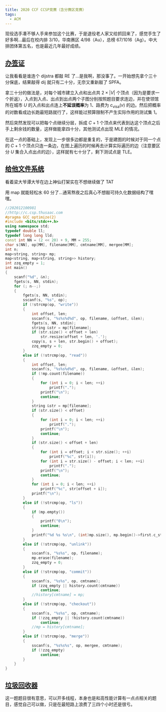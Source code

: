 ```yaml
---
title: 2020 CCF CCSP竞赛（含分赛区竞赛）
tags:
  - ACM
---
```


现役选手凑不够人手来参加这个比赛，于是退役老人家又给抓回来了，感觉手生了好多啊…最后在校内排 3/10，华南赛区 4/98（Au），总榜 67/1016（Ag）。中大排团体第五名，也是最近几年最好成绩。

## [办签证](http://c.csp.thusaac.com/#!/contest/6/problem/0)

让我看看是谁连个 dijstra 都敲 RE 了…是我啊，那没事了。一开始想先拿个三十分保底，结果敲得 dij 就只有二十分，无奈又重新敲了 SPFA。

拿三十分的做法是，对每个城市建立入点和出点共 $2\times\lvert V\rvert$ 个顶点（因为是要求一个折返），入点到入点、出点到出点两个子图分别按照题目要求连边，并在使领馆所在城市 $U$ 的入点和出点连上**不延误概率**为 $1$、路费为 $c_\mathrm{visa}(v)$ 的边。然后把概率的对数看成边长跑最短路就行了，这样能过预算限制不产生实际作用的测试集 1。

然后突然发现可以把每个点继续分层，拆成 $C+1$ 个顶点来代表到达这个顶点之后手上剩余钱的数量，这样做能拿四十分，其他测试点出现 MLE 的情况。

在这一点的基础上，发现上一步很多边都是重复的，于是建图的时候对于同一个点的 $C+1$ 个顶点只连一条边，在图上遍历的时候再去计算实际遍历的边（注意要区分 $U$ 集合入点出点的边），这样就有七十分了，剩下测试点是 TLE。

 
## [给他文件系统](http://c.csp.thusaac.com/#!/contest/6/problem/1)

看着梁大爷谭大爷在边上神仙打架实在不想继续做了 TAT

用 map 就能轻松水 60 分了…通宵熬夜之后真心不想敲可持久化数据结构了嘿嘿。

```cpp
//202012100981
//http://c.csp.thusaac.com
#pragma GCC optimize(2)
#include <bits/stdc++.h>
using namespace std;
typedef double ll;
typedef long long lld;
const int NN = (2 << 20) + 9, MM = 255;
char s[NN], op[MM], filename[MM], cmtname[MM], mergee[MM];
int n;
map<string, string> mp;
map<string, map<string, string>> history;
int zzq_empty = 1;
int main()
{
    scanf("%d", &n);
    fgets(s, NN, stdin);
    for (; n--;)
    {
        fgets(s, NN, stdin);
        sscanf(s, "%s", op);
        if (!strcmp(op, "write"))
        {
            int offset, len;
            sscanf(s, "%s%s%d%d", op, filename, &offset, &len);
            fgets(s, NN, stdin);
            string &str = mp[filename];
            if (str.size() < offset + len)
                str.resize(offset + len, '.');
            copy(s, s + len, str.begin() + offset);
            zzq_empty = 0;
        }
        else if (!strcmp(op, "read"))
        {
            int offset, len;
            sscanf(s, "%s%s%d%d", op, filename, &offset, &len);
            if (!mp.count(filename))
            {
                for (int i = 0; i < len; ++i)
                    printf(".");
                printf("\n");
                continue;
            }
            string &str = mp[filename];
            if (str.size() < offset)
            {
                for (int i = 0; i < len; ++i)
                    printf(".");
                printf("\n");
                continue;
            }
            if (str.size() < offset + len)
            {
                for (int i = offset; i < str.size(); ++i)
                    printf("%c", str[i]);
                for (int i = str.size() - offset; i < len; ++i)
                    printf(".");
                printf("\n");
                continue;
            }
            for (int i = 0; i < len; ++i)
                printf("%c", str[offset + i]);
            printf("\n");
        }
        else if (!strcmp(op, "ls"))
        {
            if (mp.empty())
            {
                printf("0\n");
                continue;
            }
            printf("%d %s %s\n", (int)mp.size(), mp.begin()->first.c_str(), mp.rbegin()->first.c_str());
        }
        else if (!strcmp(op, "unlink"))
        {
            sscanf(s, "%s%s", op, filename);
            mp.erase(filename);
            zzq_empty = 0;
        }
        else if (!strcmp(op, "commit"))
        {
            sscanf(s, "%s%s", op, cmtname);
            if (zzq_empty || history.count(cmtname))
                continue;
            //history[cmtname] = mp;
        }
        else if (!strcmp(op, "checkout"))
        {
            sscanf(s, "%s%s", op, cmtname);
            if (!zzq_empty || !history.count(cmtname))
                continue;
            //mp = history[cmtname];
        }
        else if (!strcmp(op, "merge"))
        {
            sscanf(s, "%s%s%s", op, mergee, cmtname);
            if (!zzq_empty)
                continue;
        }
    }
}
```

## [垃圾回收器](http://c.csp.thusaac.com/#!/contest/6/problem/2)

这一题题目很有意思，可以开多线程，本身也是和高性能计算有一点点相关的题目，感觉自己可以做，只是在最短路上浪费了三四个小时还是很亏。
